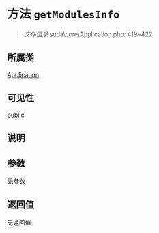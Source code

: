 # 方法 `getModulesInfo`

> *文件信息* suda\core\Application.php: 419~422

## 所属类 

[Application](../Application.md)

## 可见性

 public 

## 说明



## 参数


无参数


## 返回值

无返回值
